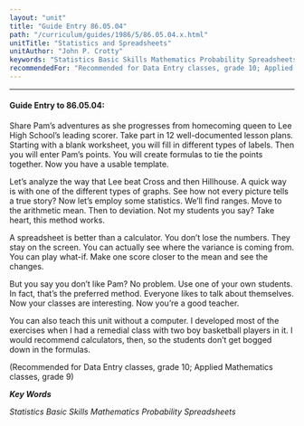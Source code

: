 ```yaml
---
layout: "unit"
title: "Guide Entry 86.05.04"
path: "/curriculum/guides/1986/5/86.05.04.x.html"
unitTitle: "Statistics and Spreadsheets"
unitAuthor: "John P. Crotty"
keywords: "Statistics Basic Skills Mathematics Probability Spreadsheets"
recommendedFor: "Recommended for Data Entry classes, grade 10; Applied Mathematics classes, grade 9"
---
```

<body>
<hr/>
 <h4>
  Guide Entry to 86.05.04:
 </h4>
 Share Pam’s adventures as she progresses from homecoming queen to Lee High School’s leading scorer. Take part in 12 well-documented lesson plans. Starting with a blank worksheet, you will fill in different types of labels. Then you will enter Pam’s points. You will create formulas to tie the points together. Now you have a usable template.
 <p>
  Let’s analyze the way that Lee beat Cross and then Hillhouse. A quick way is with one of the different types of graphs. See how not every picture tells a true story? Now let’s employ some statistics. We’ll find ranges. Move to the arithmetic mean. Then to deviation. Not my students you say? Take heart, this method works.
 </p>
 <p>
  A spreadsheet is better than a calculator. You don’t lose the numbers. They stay on the screen. You can actually see where the variance is coming from. You can play what-if. Make one score closer to the mean and see the changes.
 </p>
 <p>
  But you say you don’t like Pam? No problem. Use one of your own students. In fact, that’s the preferred method. Everyone likes to talk about themselves. Now your classes are interesting. Now you’re a good teacher.
 </p>
 <p>
  You can also teach this unit without a computer. I developed most of the exercises when I had a remedial class with two boy basketball players in it. I would recommend calculators, then, so the students don’t get bogged down in the formulas.
 </p>
 <p>
  (Recommended for Data Entry classes, grade 10; Applied Mathematics classes, grade 9)
 </p>
<p>
  <b>
   <i>
    Key Words
   </i>
  </b>
  <br/>
 </p>
 <p>
  <i>
   Statistics Basic Skills Mathematics Probability Spreadsheets
  </i>
 </p>

</body>